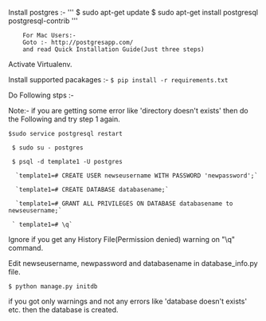 Install postgres :-
        '''
        $ sudo apt-get update
        $ sudo apt-get install postgresql postgresql-contrib
        '''

        For Mac Users:-
        Goto :- http://postgresapp.com/
        and read Quick Installation Guide(Just three steps)


Activate Virtualenv.


Install supported pacakages :-
        `$ pip install -r requirements.txt`


Do Following stps :-

Note:- if you are getting some error like 'directory doesn't exists' then do the Following and try step 1 again.

`$sudo service postgresql restart`

` $ sudo su - postgres`

` $ psql -d template1 -U postgres`

      `template1=# CREATE USER newseusername WITH PASSWORD 'newpassword';`
      
      `template1=# CREATE DATABASE databasename;`
      
      `template1=# GRANT ALL PRIVILEGES ON DATABASE databasename to newseusername;`
      
     ` template1=# \q`

Ignore if you get any History File(Permission denied) warning on "\q" command.

 Edit newseusername, newpassword and databasename in database_info.py file.
 
`$ python manage.py initdb`

if you got only warnings and not any errors like 'database doesn't exists' etc. then the database is created.
